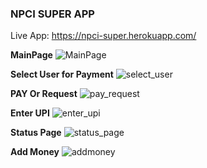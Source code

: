 
### NPCI SUPER APP
Live App: https://npci-super.herokuapp.com/

**MainPage**
![MainPage](https://user-images.githubusercontent.com/41430322/103178728-8604c880-48ab-11eb-980f-6cd2c4b2d04f.JPG)

**Select User for Payment**
![select_user](https://user-images.githubusercontent.com/41430322/103178742-9e74e300-48ab-11eb-9531-11d9b6133fc1.JPG)

**PAY Or Request**
![pay_request](https://user-images.githubusercontent.com/41430322/103178737-9452e480-48ab-11eb-9ee8-06f3c9c8a6db.JPG)

**Enter UPI**
![enter_upi](https://user-images.githubusercontent.com/41430322/103178753-ab91d200-48ab-11eb-9f0f-2fdd95e42f2d.JPG)

**Status Page**
![status_page](https://user-images.githubusercontent.com/41430322/103178759-b482a380-48ab-11eb-9664-9fb5708fdd4b.JPG)

**Add Money**
![addmoney](https://user-images.githubusercontent.com/41430322/103178764-c5331980-48ab-11eb-9948-581db9fd315d.JPG)

